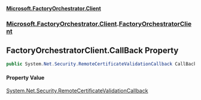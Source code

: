 #### [Microsoft.FactoryOrchestrator.Client](./Microsoft-FactoryOrchestrator-Client.md 'Microsoft.FactoryOrchestrator.Client')
### [Microsoft.FactoryOrchestrator.Client](./Microsoft-FactoryOrchestrator-Client.md 'Microsoft.FactoryOrchestrator.Client').[FactoryOrchestratorClient](./Microsoft-FactoryOrchestrator-Client-FactoryOrchestratorClient.md 'Microsoft.FactoryOrchestrator.Client.FactoryOrchestratorClient')
## FactoryOrchestratorClient.CallBack Property
  
```csharp
public System.Net.Security.RemoteCertificateValidationCallback CallBack { get; set; }
```
#### Property Value
[System.Net.Security.RemoteCertificateValidationCallback](https://docs.microsoft.com/en-us/dotnet/api/System.Net.Security.RemoteCertificateValidationCallback 'System.Net.Security.RemoteCertificateValidationCallback')  
